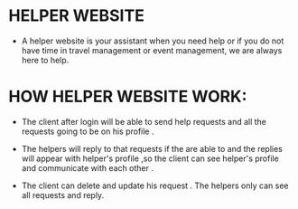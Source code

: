 # HELPER WEBSITE

- A helper website is your assistant when you need help or if you do not have time in travel management or event management, we are always here to help.
 
# HOW HELPER WEBSITE WORK:

- The client after login will be able to send help requests and all the requests going to be on his profile .

- The helpers will reply to that requests if the are able to and the replies will appear   with helper's profile ,so the client can see helper's profile and communicate  with each other .

- The client can delete and update his request .
  The helpers only can see all requests and reply.
